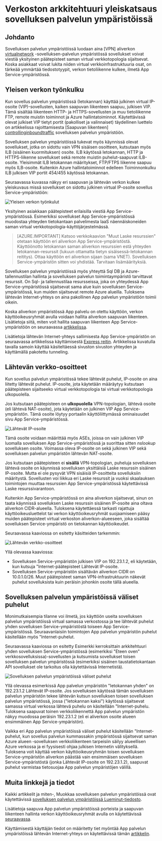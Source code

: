 <properties 
    pageTitle="Verkoston arkkitehtuuri yleiskatsaus sovelluksen palvelun ympäristöissä" 
    description="Verkon topologian ofApp palvelun ympäristöissä arkkitehtuuri yleiskatsaus." 
    services="app-service" 
    documentationCenter="" 
    authors="stefsch" 
    manager="wpickett" 
    editor=""/>

<tags 
    ms.service="app-service" 
    ms.workload="na" 
    ms.tgt_pltfrm="na" 
    ms.devlang="na" 
    ms.topic="article" 
    ms.date="10/04/2016" 
    ms.author="stefsch"/>   

# <a name="network-architecture-overview-of-app-service-environments"></a>Verkoston arkkitehtuuri yleiskatsaus sovelluksen palvelun ympäristöissä

## <a name="introduction"></a>Johdanto ##
Sovelluksen palvelun ympäristöissä luodaan aina [VPN] aliverkon[ virtualnetwork] -sovelluksen-palvelun ympäristössä sovellukset voivat viestiä yksityinen päätepisteet saman virtual verkkotopologia sijaitsevat.  Koska asiakkaat voivat lukita niiden virtual verkkoinfrastruktuuria osat, on tärkeää ymmärtää tiedostotyypit, verkon tietoliikenne kulkee, ilmetä App Service-ympäristössä.

## <a name="general-network-flow"></a>Yleisen verkon työnkulku ##
 
Kun sovellus palvelun ympäristössä (Ietokannan) käyttää julkinen virtual IP-osoite (VIP)-sovellusten, kaiken saapuvan liikenteen saapuu, julkisen VIP.  Tämä sisältää liikenteen HTTP- ja HTTPS-sovellusten ja muu tietoliikenne FTP, remote muistin toiminnot ja Azure hallintatoiminnot.  Käytettävissä olevat julkiset VIP tietyt portit (pakolliset ja valinnaiset) täydellinen luettelo on artikkelissa rajoittamisesta [Saapuvan liikenteen] [ controllinginboundtraffic] sovelluksen palvelun ympäristöön. 

Sovelluksen palvelun ympäristöissä tukevat myös käynnissä olevat sovellukset, jotka on sidottu vain VPN sisäisen osoitteen, kutsutaan myös ILB (sisäinen kuormituksen) osoite.  ILB käytössä Ietokannan, HTTP ja HTTPS-liikenne sovellukset sekä remote muistin puhelut-saapuvat ILB-osoite.  Yleisimmät ILB Ietokannan määritykset, FTP/FTPS liikenne saapuu myös ILB-osoite.  Kuitenkin Azure hallintatoiminnot edelleen Toiminnonkulku ILB julkisen VIP portit 454/455 käytössä Ietokannan.

Seuraavassa kuvassa näkyy eri saapuvan ja lähtevän verkon kulkee yleiskuvaus missä sovellukset on sidottu julkinen virtual IP-osoite sovellus Service-ympäristöön:

![Yleisen verkon työnkulut][GeneralNetworkFlows]

Yksityinen asiakkaan päätepisteet erilaisilla viestiä App Service-ympäristössä.  Esimerkiksi sovellukset App Service-ympäristössä muodostaa yhteyden tietokantaan palvelimesta IaaS näennäiskoneiden saman virtual verkkotopologia-käyttöjärjestelmässä.

>[AZURE.IMPORTANT] Katsoo verkkokaavion "Muut Laske resurssien" otetaan käyttöön eri aliverkon App Service-ympäristöstä. Käyttöönotto Ietokannan saman aliverkon resurssien estä yhteyden Ietokannan-resurssit (lukuun ottamatta tietyn sisäisessä-Ietokannan reititys). Ottaa käyttöön eri aliverkon sijaan (sama VNET). Sovelluksen Service-ympäristön sitten voi yhdistää. Tarvitaan lisämäärityksiä.

Sovelluksen palvelun ympäristöissä myös yhteyttä Sql DB ja Azure-tallennustilan hallinta ja sovelluksen palvelun toimintaympäristö tarvittavat resurssit.  On Sql- ja tallennustilaa resursseissa, joka on yhteydessä App Service-ympäristössä sijaitsevat sama alue kuin sovelluksen Service-ympäristössä, kun muiden sijaitsevat remote Azure alueilla.  Tuloksena lähtevän Internet-yhteys on aina pakollinen App palvelun ympäristöön toimii oikein. 

Koska aliverkon ympäristössä App palvelu on otettu käyttöön, verkon käyttöoikeusryhmät avulla voidaan hallita aliverkon saapuvan liikenteen.  Lisätietoja siitä, miten voit hallita saapuvan liikenteen App Service-ympäristöön on seuraavassa [artikkelissa][controllinginboundtraffic].

Lisätietoja lähtevän Internet-yhteys sallimisesta App Service-ympäristön on seuraavassa artikkelissa käyttämisestä [Express reitin][ExpressRoute].  Artikkelissa kuvatulla tavalla samoin käyttää käsiteltäessä sivuston sivuston yhteyden ja käyttämällä pakotettu tunneling.

## <a name="outbound-network-addresses"></a>Lähtevän verkko-osoitteet ##
Kun sovellus palvelun ympäristössä tekee lähtevät puhelut, IP-osoite on aina liitetty lähtevät puhelut.  IP-osoite, jota käytetään määräytyy kutsutaan päätepisteen sijaitseeko virtual verkkotopologia tai virtual verkkotopologia ulkopuolella.

Jos kutsutaan päätepisteen on **ulkopuolella** VPN-topologian, lähtevä osoite (eli lähtevä NAT-osoite), jota käytetään on julkinen VIP App Service-ympäristön.  Tämä osoite löytyy portaalin käyttöliittymässä ominaisuudet sivu App Service-ympäristössä.
 
![Lähtevät IP-osoite][OutboundIPAddress]

Tämä osoite voidaan määrittää myös ASEs, joissa on vain julkinen VIP luomalla sovelluksen App Service-ympäristössä ja suorittaa sitten *nslookup* sovelluksen osoite. Voimassa oleva IP-osoite on sekä julkinen VIP sekä sovelluksen palvelun ympäristön lähtevän NAT-osoite.

Jos kutsutaan päätepisteen ei **sisällä** VPN-topologian, puheluja sovelluksen lähtevä osoite on käynnissä sovelluksen yksittäisiä Laske resurssin sisäinen IP-osoite.  Mutta ei ole pysyvät VPN sisäisiä IP-osoitteita sovelluksiin määritystä.  Sovellusten voi liikkua eri Laske resurssit ja vuoksi skaalauksen toimintojen muuttaa resurssien App Service-ympäristössä käytettävissä Laske resurssivarantoon.

Kuitenkin App Service-ympäristössä on aina aliverkon sijaitsevat, sinun on taata käynnissä sovelluksen Laske resurssin sisäinen IP-osoite aina oltava aliverkon CIDR-alueella.  Tuloksena käytettäessä tarkasti rajattuja käyttöoikeusluettelot tai verkon käyttöoikeusryhmät suojaamiseen pääsy muiden päätepisteet virtual verkoston aliverkon-alueeseen, joka sisältää sovelluksen Service-ympäristö on tietokannan käyttöoikeudet.

Seuraavassa kaaviossa on esitetty käsitteiden tarkemmin:

![Lähtevän verkko-osoitteet][OutboundNetworkAddresses]

Yllä olevassa kaaviossa:

- Sovelluksen Service-ympäristön julkisen VIP on 192.23.1.2, eli käytetään, kun kutsuja "Internet-päätepisteet Lähtevät IP-osoite.
- Sovelluksen Service-ympäristön sisältävän aliverkon CIDR on 10.0.1.0/26.  Muut päätepisteet saman VPN-infrastruktuurin näkevät puhelut sovelluksista kuin peräisin johonkin osoite tällä alueella.

## <a name="calls-between-app-service-environments"></a>Sovelluksen palvelun ympäristöissä väliset puhelut ##
Monimutkaisempia tilanne voi ilmetä, jos käyttöön useita sovelluksen palvelun ympäristöissä virtual samassa verkostossa ja tee lähtevät puhelut yhden sovelluksen Service-ympäristöstä toiseen App Service-ympäristössä.  Seuraavanlaisiin toimintojen App palvelun ympäristön puhelut käsitellään myös "Internet-puhelut.

Seuraavassa kaaviossa on esitetty Esimerkki kerroksittain arkkitehtuuri yhden sovelluksen Service-ympäristössä (esimerkiksi "Eteen oven" verkkosovelluksissa)-sovellusten ja kutsumista sovellukset toisen sovelluksen palvelun ympäristössä (esimerkiksi sisäinen taustatietokantaan API sovellukset ole tarkoitus olla käytettävissä Internetistä). 

![Sovelluksen palvelun ympäristöissä väliset puhelut][CallsBetweenAppServiceEnvironments] 

Yllä olevassa esimerkissä App palvelun ympäristön "Ietokannan yhden" on 192.23.1.2 Lähtevät IP-osoite.  Jos sovelluksen käytössä tämän sovelluksen palvelun ympäristön tekee lähtevän kutsun sovelluksen toisen sovelluksen palvelun ympäristössä, jossa ("Ietokannan kaksi") käytössä sijaitsevat samassa virtual verkossa lähtevä puhelu on käsitellään "Internet-puhelu.  Tuloksena saapuvat toinen verkkoliikennettä App palvelun ympäristön näkyy muodossa peräisin 192.23.1.2 (eli ei aliverkon osoite alueen ensimmäinen App Service-ympäristön).

Vaikka eri App palvelun ympäristöissä väliset puhelut käsitellään "Internet-puhelut, kun sovellus palvelun kummassakin ympäristössä sijaitsevat saman Azure alueen ‑sovelluksen verkkoliikenteen tarpeisiin säilyy alueellisen Azure verkossa ja ei fyysisesti ohjaa julkisen Internetin välityksellä.  Tuloksena voit käyttää verkon käyttöoikeusryhmän toisen sovelluksen Service-ympäristön aliverkon päästää vain ensimmäisen sovelluksen Service-ympäristöstä (jonka Lähtevät IP-osoite on 192.23.1.2), saapuvat puhelut varmistaa tietosuojaa App palvelun ympäristöjen välillä.

## <a name="additional-links-and-information"></a>Muita linkkejä ja tiedot ##
Kaikki artikkelit ja miten-, Muokkaa sovelluksen palvelun ympäristöissä ovat käytettävissä [sovelluksen palvelun ympäristöissä Lueminut-tiedosto](../app-service/app-service-app-service-environments-readme.md).

Lisätietoja saapuva App palvelun ympäristöissä porteista ja saapuvan liikenteen hallinta verkon käyttöoikeusryhmät avulla on käytettävissä [seuraavassa][controllinginboundtraffic].

Käyttämisestä käyttäjän tiedot on määritetty tiet myöntää App palvelun ympäristöissä lähtevän Internet-yhteys on käytettävissä tämän [artikkelin][ExpressRoute]. 


<!-- LINKS -->
[virtualnetwork]: http://azure.microsoft.com/services/virtual-network/
[controllinginboundtraffic]:  http://azure.microsoft.com/documentation/articles/app-service-app-service-environment-control-inbound-traffic/
[ExpressRoute]:  http://azure.microsoft.com/documentation/articles/app-service-app-service-environment-network-configuration-expressroute/

<!-- IMAGES -->
[GeneralNetworkFlows]: ./media/app-service-app-service-environment-network-architecture-overview/NetworkOverview-1.png
[OutboundIPAddress]: ./media/app-service-app-service-environment-network-architecture-overview/OutboundIPAddress-1.png
[OutboundNetworkAddresses]: ./media/app-service-app-service-environment-network-architecture-overview/OutboundNetworkAddresses-1.png
[CallsBetweenAppServiceEnvironments]: ./media/app-service-app-service-environment-network-architecture-overview/CallsBetweenEnvironments-1.png

